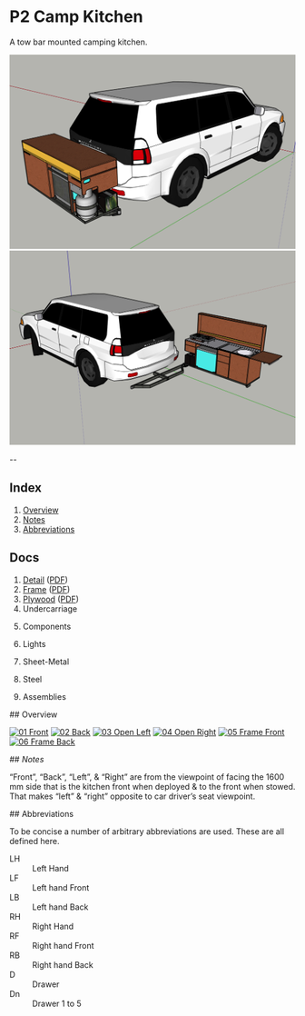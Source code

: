 # P2 Camp Kitchen

A tow bar mounted camping kitchen.

![Kitchen on Challenger 1](Kitchen-on-Challenger-1.png)
![Kitchen on Challenger 2](Kitchen-on-Challenger-2.png)

--
## Index

1. [Overview](#overview)
2. [Notes](#notes)
3. [Abbreviations](#abbreviations)

## Docs

1. [Detail](docs/Detail.md) ([PDF](docs/Detail.pdf))
2. [Frame](docs/Frame.md) ([PDF](docs/Frame.pdf))
3. [Plywood](docs/Plywood.md) ([PDF](docs/Plywood.pdf))
4. Undercarriage
<!--4. [Undercarriage](docs/Undercarriage.md) ([PDF](docs/Undercarriage.pdf))-->
5. Components
<!--5. [Components](docs/Components.md) ([PDF](docs/Components.pdf))-->
6. Lights
<!--6. [Lights](docs/Lights.md) ([PDF](docs/Lights.pdf))-->
7. Sheet-Metal
<!--7. [Sheet-Metal](docs/Sheet-Metal.md) ([PDF](docs/Sheet-Metal.pdf))-->
8. Steel
<!--8. [Steel](docs/Steel.md) ([PDF](docs/Steel.pdf))-->
9. Assemblies
<!--9. [Assemblies](docs/Assemblies.md) ([PDF](docs/Assemblies.pdf))-->

##<a id="overview"></a> Overview

[![01 Front](Overview/01-Front.png)](Overview/01-Front.pdf "01 Front")
[![02 Back](Overview/02-Back.png)](Overview/02-Back.pdf "02 Back")
[![03 Open Left](Overview/03-Open-Left.png)](Overview/03-Open-Left.pdf "03 Open Left")
[![04 Open Right](Overview/04-Open-Right.png)](Overview/04-Open-Right.pdf "04 Open Right")
[![05 Frame Front](Overview/05-Frame-Front.png)](Overview/05-Frame-Front.pdf "05 Frame Front")
[![06 Frame Back](Overview/06-Frame-Back.png)](Overview/06-Frame-Back.pdf "06 Frame Back")

##<a id="notes"></a> *Notes*

“Front”, “Back”, “Left”, & “Right” are from the viewpoint of facing the 1600 mm side that is the kitchen front when deployed & to the front when stowed. That makes “left” & “right” opposite to car driver’s seat viewpoint.

##<a id="abbreviations"></a> Abbreviations

To be concise a number of arbitrary abbreviations are used. These are all defined here.

<dl>
	<dt>LH</dt><dd>Left Hand</dd>
	<dt>LF</dt><dd>Left hand Front</dd>
	<dt>LB</dt><dd>Left hand Back</dd>
	<dt>RH</dt><dd>Right Hand</dd>
	<dt>RF</dt><dd>Right hand Front</dd>
	<dt>RB</dt><dd>Right hand Back</dd>
	<dt>D</dt><dd>Drawer</dd>
	<dt>Dn</dt><dd>Drawer 1 to 5</dd>
</dl>

